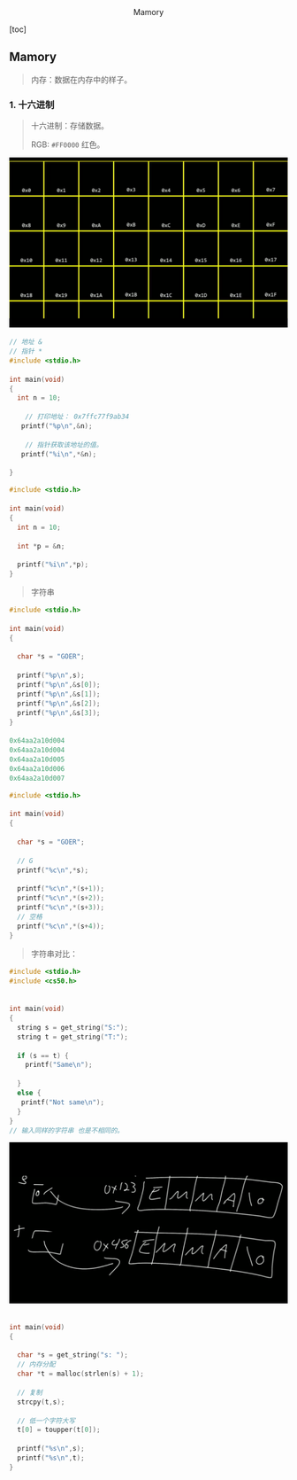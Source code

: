 <center>Mamory</center>









[toc]





## Mamory

> 内存：数据在内存中的样子。











### 1. 十六进制

> 十六进制：存储数据。
>
> RGB: `#FF0000` 红色。 

![image-20241009084034803](./assets/image-20241009084034803.png)



```C
// 地址 &  
// 指针 *
#include <stdio.h>

int main(void)
{
  int n = 10;
	
    // 打印地址： 0x7ffc77f9ab34
   printf("%p\n",&n);
   
    // 指针获取该地址的值。
   printf("%i\n",*&n); 

}
```



```C
#include <stdio.h>

int main(void)
{
  int n = 10;

  int *p = &n;

  printf("%i\n",*p);
}
```

> 字符串

```C
#include <stdio.h>

int main(void)
{

  char *s = "GOER";

  printf("%p\n",s);
  printf("%p\n",&s[0]);
  printf("%p\n",&s[1]);
  printf("%p\n",&s[2]);
  printf("%p\n",&s[3]);
}

0x64aa2a10d004
0x64aa2a10d004
0x64aa2a10d005
0x64aa2a10d006
0x64aa2a10d007
```

```C
#include <stdio.h>

int main(void)
{

  char *s = "GOER";

  // G
  printf("%c\n",*s);

  printf("%c\n",*(s+1));
  printf("%c\n",*(s+2));
  printf("%c\n",*(s+3));
  // 空格
  printf("%c\n",*(s+4));
}
```

> 字符串对比：

```C
#include <stdio.h>
#include <cs50.h>


int main(void)
{
  string s = get_string("S:");
  string t = get_string("T:");

  if (s == t) {
    printf("Same\n");
    
  }
  else { 
   printf("Not same\n"); 
  }  
}
// 输入同样的字符串 也是不相同的。
```

![image-20241009113520040](./assets/image-20241009113520040.png)

```C

int main(void)
{

  char *s = get_string("s: ");
  // 内存分配
  char *t = malloc(strlen(s) + 1);
  
  // 复制
  strcpy(t,s);

  // 低一个字符大写
  t[0] = toupper(t[0]);

  printf("%s\n",s);
  printf("%s\n",t);
}
```



